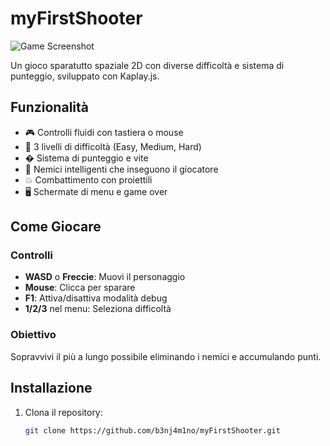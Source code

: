 # myFirstShooter

![Game Screenshot](./screenshot.png) <!-- Sostituisci con un'immagine reale del gioco -->

Un gioco sparatutto spaziale 2D con diverse difficoltà e sistema di punteggio, sviluppato con Kaplay.js.

## Funzionalità

- 🎮 Controlli fluidi con tastiera o mouse
- 🌟 3 livelli di difficoltà (Easy, Medium, Hard)
- � Sistema di punteggio e vite
- 🎯 Nemici intelligenti che inseguono il giocatore
- 💥 Combattimento con proiettili
- 🖥 Schermate di menu e game over

## Come Giocare

### Controlli
- **WASD** o **Freccie**: Muovi il personaggio
- **Mouse**: Clicca per sparare
- **F1**: Attiva/disattiva modalità debug 
- **1/2/3** nel menu: Seleziona difficoltà

### Obiettivo
Sopravvivi il più a lungo possibile eliminando i nemici e accumulando punti.

## Installazione
1. Clona il repository:
   ```bash
   git clone https://github.com/b3nj4m1no/myFirstShooter.git
